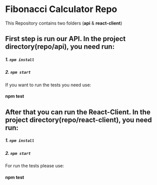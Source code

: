 # Fibonacci Calculator Repo

This Repository contains two folders (**api** & **react-client**)

First step is run our API. In the project directory(repo/api), you need run:
---------------------------------------------------------------
##### 1. `npm install`
##### 2. `npm start`

If you want to run the tests you need use:
#### npm test



After that you can run the React-Client. In the project directory(repo/react-client), you need run:
---------------------------------------------------------------
##### 1. `npm install`
##### 2. `npm start`

For run the tests please use:
#### npm test
